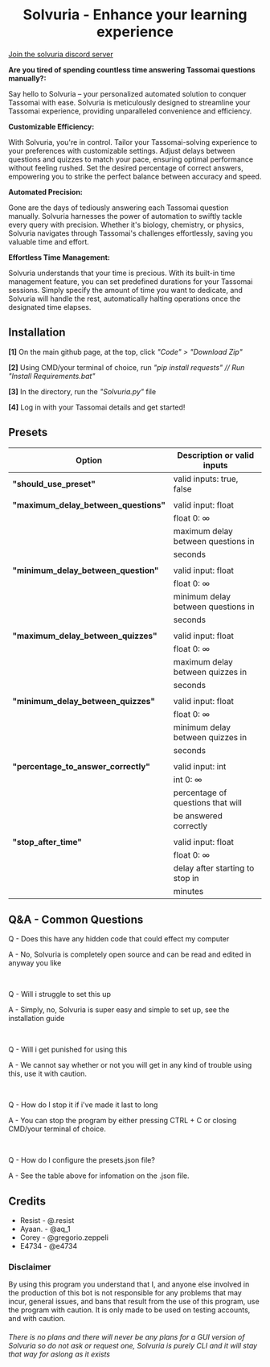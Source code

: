 <h1 align=center>Solvuria - Enhance your learning experience</h1>

[Join the solvuria discord server](https://discord.gg/vAEapP38s6)<br>

<strong>Are you tired of spending countless time answering Tassomai questions manually?:</strong>

Say hello to Solvuria – your personalized automated solution to conquer Tassomai with ease. Solvuria is meticulously designed to streamline your Tassomai experience, providing unparalleled convenience and efficiency.

<strong>Customizable Efficiency:</strong>

With Solvuria, you're in control. Tailor your Tassomai-solving experience to your preferences with customizable settings. Adjust delays between questions and quizzes to match your pace, ensuring optimal performance without feeling rushed. Set the desired percentage of correct answers, empowering you to strike the perfect balance between accuracy and speed.

<strong>Automated Precision:</strong>

Gone are the days of tediously answering each Tassomai question manually. Solvuria harnesses the power of automation to swiftly tackle every query with precision. Whether it's biology, chemistry, or physics, Solvuria navigates through Tassomai's challenges effortlessly, saving you valuable time and effort.

<strong>Effortless Time Management:</strong>

Solvuria understands that your time is precious. With its built-in time management feature, you can set predefined durations for your Tassomai sessions. Simply specify the amount of time you want to dedicate, and Solvuria will handle the rest, automatically halting operations once the designated time elapses.

## Installation
<strong>[1]</strong> On the main github page, at the top, click <em>"Code" > "Download Zip"</em>

<strong>[2]</strong> Using CMD/your terminal of choice, run <em>"pip install requests" // Run "Install Requirements.bat"</em>

<strong>[3]</strong> In the directory, run the <em>"Solvuria.py"</em> file

<strong>[4]</strong> Log in with your Tassomai details and get started!

## Presets

| Option                            | Description or valid inputs        |
| ----------------------------------|----------------------------------- |
| <strong>"should_use_preset"</strong>               | valid inputs: true, false          |
|                                   |                                    |
| <strong>"maximum_delay_between_questions"</strong> | valid input: float                   |
|                                   | float 0: ∞                           |
|                                   | maximum delay between questions in |
|                                   | seconds                            |
|                                   |                                    |
| <strong>"minimum_delay_between_question"</strong>  | valid input: float                   |
|                                   | float 0: ∞                           |
|                                   | minimum delay between questions in |
|                                   | seconds                            |
|                                   |                                    |
| <strong>"maximum_delay_between_quizzes"</strong>   | valid input: float                   |
|                                   | float 0: ∞                           |
|                                   | maximum delay between quizzes in   |
|                                   | seconds                            |
|                                   |                                    |
| <strong>"minimum_delay_between_quizzes"</strong>   | valid input: float                   |
|                                   | float 0: ∞                           |
|                                   | minimum delay between quizzes in   |
|                                   | seconds                            |
|                                   |                                    |
| <strong>"percentage_to_answer_correctly"</strong>  | valid input: int                   |
|                                   | int 0: ∞                           |
|                                   | percentage of questions that will  |
|                                   | be answered correctly              |
|                                   |                                    |
| <strong>"stop_after_time"</strong>                 | valid input: float                   |
|                                   | float 0: ∞                           |
|                                   | delay after starting to stop in    |
|                                   | minutes                            |

## Q&A - Common Questions 

Q - Does this have any hidden code that could effect my computer

A - No, Solvuria is completely open source and can be read and edited in anyway you like

<br>

Q - Will i struggle to set this up

A - Simply, no, Solvuria is super easy and simple to set up, see the installation guide 

<br>

Q - Will i get punished for using this 

A - We cannot say whether or not you will get in any kind of trouble using this, use it with caution. 

<br>

Q - How do I stop it if i've made it last to long

A - You can stop the program by either pressing CTRL + C or closing CMD/your terminal of choice. 

<br>

Q - How do I configure the presets.json file?

A - See the table above for infomation on the .json file.

## Credits
* Resist - @.resist
* Ayaan. - @aq_1
* Corey  - @gregorio.zeppeli
* E4734  - @e4734

### Disclaimer
By using this program you understand that I, and anyone else involved in the production of this bot is not responsible for any problems
that may incur, general issues, and bans that result from the use of this program, use the program with caution.
It is only made to be used on testing accounts, and with caution. 

###### There is no plans and there will never be any plans for a GUI version of Solvuria so do not ask or request one, Solvuria is purely CLI and it will stay that way for aslong as it exists

